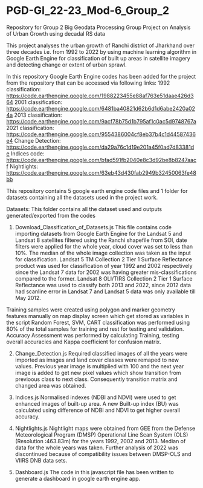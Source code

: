 # PGD-GI_22-23_Mod-6_Group_2
Repository for Group 2 Big Geodata Processing Group Project on Analysis of Urban Growth using decadal RS data 

This project analyses the urban growth of Ranchi district of Jharkhand over three decades i.e. from 1992 to 2022 by using machine learning algorithm in Google Earth Engine for classification of built up areas in satellite imagery and detecting change or extent of urban sprawl.

In this repository Google Earth Engine codes has been added for the project from the repository that can be accessed via following links:
1992 classification: https://code.earthengine.google.com/1988223455e88af763e51daae426d364
2001 classification: https://code.earthengine.google.com/6481ba40821d62b6d1d6abe2420a024a
2013 classification: https://code.earthengine.google.com/9acf78b75d1b795af1c0ac5d9748767a
2021 classification: https://code.earthengine.google.com/9554386004cf8eb37b4c1d44587436e4
Change Detection: https://code.earthengine.google.com/da29a76c1d19e201a45f0ad7d83381de
Indices code: https://code.earthengine.google.com/bfad591fb2040e8c3d92be8b8247aacf
Nightlights: https://code.earthengine.google.com/63eb43d430fab2949b32450063fe48bb

This repository contains 5 google earth engine code files and 1 folder for datasets containing all the datasets used in the project work.

Datasets: This folder contains all the dataset used and outputs generated/exported from the codes

1. Download_Classification_of_Datasets.js
This file contains code importing datasets from Google Earth Engine for the Landsat 5 and Landsat 8 satellites filtered using the Ranchi shapefile from SOI, date filters were applied for the whole year, cloud cover was set to less than 10%. The median of the whole image collection was taken as the input for classification. Landsat 5 TM Collection 2 Tier 1 Surface Reflectance product was used for classification of year 1992 and 2002 respectively since the Landsat 7 data for 2002 was having greater mis-classifications compared to the former. Landsat 8 OLI/TIRS Collection 2 Tier 1 Surface Reflectance was used to classify both 2013 and 2022, since 2012 data had scanline error in Landsat 7 and Landsat 5 data was only available till May 2012. 

Training samples were created using polygon and marker geometry features manually on map display screen which get stored as variables in the script Random Forest, SVM, CART classification was performed using 80% of the total samples for training and rest for testing and validation. Accuracy Assessment was performed by calculating Training, testing overall accuracies and Kappa coefficient for confusion matrix.

2. Change_Detection.js
Required classified images of all the years were imported as images and land cover classes were remaped to new values. Previous year image is multiplied with 100 and the next year image is added to get new pixel values which show transition from previoous class to next class. Consequently transition matrix and changed area was obtained.

3. Indices.js
Normalised indexes (NDBI and NDVI) were used to get enhanced images of built-up area. A new Built-up index (BU) was calculated using difference of NDBI and NDVI to get higher overall accuracy.

4. Nightlights.js
Nightlight maps were obtained from GEE from the Defense Meteorological Program (DMSP) Operational Line Scan System (OLS) (Resolution :463.83m) for the years 1992, 2002 and 2013. Median of data for the whole years was taken. Further analysis of 2022 was discontinued because of compatibility issues between DMSP-OLS and VIIRS DNB data sets.

5. Dashboard.js
The code in this javascript file has been written to generate a dashboard in google earth engine app.
